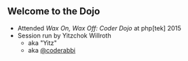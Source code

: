 ##  Welcome to the Dojo

* Attended *Wax On, Wax Off: Coder Dojo* at php[tek] 2015
* Session run by Yitzchok Willroth <!-- .element: class="fragment" -->
	* aka "Yitz"
	* aka [@coderabbi](https://twitter.com/coderabbi)